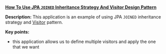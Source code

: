 **[How To Use JPA `JOINED` Inheritance Strategy And Visitor Design Pattern](https://github.com/andreipall/Spring-Boot-JPA/tree/master/HibernateSpringBootJoinedAndVisitor)**
 
**Description:** This application is an example of using JPA `JOINED` inheritance strategy and [Visitor](https://sourcemaking.com/design_patterns/visitor/java/1) pattern.

**Key points:**
- this application allows us to define multiple visitors and apply the one that we want

